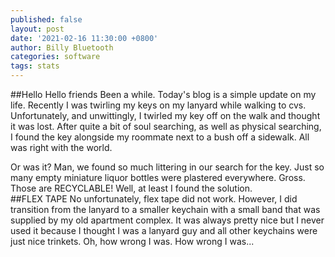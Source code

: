 ```yaml
---
published: false
layout: post
date: '2021-02-16 11:30:00 +0800'
author: Billy Bluetooth
categories: software
tags: stats
---
```

##Hello
Hello friends
Been a while.  Today's blog is a simple update on my life.  Recently I was twirling my keys on my lanyard while walking to cvs.  Unfortunately, and unwittingly, I twirled my key off on the walk and thought it was lost.  After quite a bit of soul searching, as well as physical searching, I found the key alongside my roommate next to a bush off a sidewalk.  All was right with the world.  

Or was it?  Man, we found so much littering in our search for the key.  Just so many empty miniature liquor bottles were plastered everywhere.  Gross.  Those are RECYCLABLE!  Well, at least I found the solution.  
##FLEX TAPE
No unfortunately, flex tape did not work.  However, I did transition from the lanyard to a smaller keychain with a small band that was supplied by my old apartment complex.  It was always pretty nice but  I never used it because I thought I was a lanyard guy and all other keychains were just nice trinkets.  Oh, how wrong I was.  How wrong I was...


